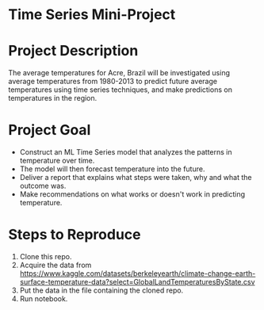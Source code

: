 # Time Series Mini-Project
 
# Project Description
 
The average temperatures for Acre, Brazil will be investigated using average temperatures from 1980-2013 to predict future average temperatures using time series techniques, and make predictions on temperatures in the region. 
 
# Project Goal
 
* Construct an ML Time Series model that analyzes the patterns in temperature over time.
* The model will then forecast temperature into the future.
* Deliver a report that explains what steps were taken, why and what the outcome was.
* Make recommendations on what works or doesn't work in predicting temperature.

# Steps to Reproduce
1) Clone this repo.
2) Acquire the data from https://www.kaggle.com/datasets/berkeleyearth/climate-change-earth-surface-temperature-data?select=GlobalLandTemperaturesByState.csv
3) Put the data in the file containing the cloned repo.
4) Run notebook.
